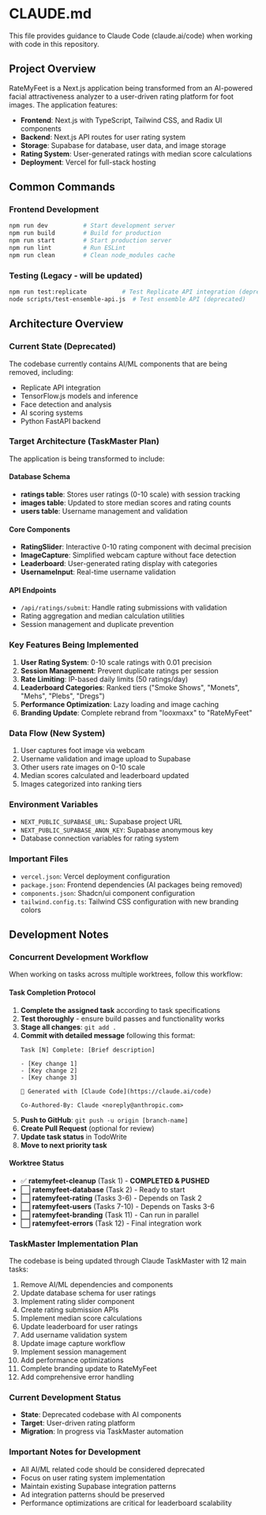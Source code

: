 # CLAUDE.md

This file provides guidance to Claude Code (claude.ai/code) when working with code in this repository.

## Project Overview

RateMyFeet is a Next.js application being transformed from an AI-powered facial attractiveness analyzer to a user-driven rating platform for foot images. The application features:

- **Frontend**: Next.js with TypeScript, Tailwind CSS, and Radix UI components
- **Backend**: Next.js API routes for user rating system
- **Storage**: Supabase for database, user data, and image storage
- **Rating System**: User-generated ratings with median score calculations
- **Deployment**: Vercel for full-stack hosting

## Common Commands

### Frontend Development
```bash
npm run dev          # Start development server
npm run build        # Build for production
npm run start        # Start production server
npm run lint         # Run ESLint
npm run clean        # Clean node_modules cache
```

### Testing (Legacy - will be updated)
```bash
npm run test:replicate          # Test Replicate API integration (deprecated)
node scripts/test-ensemble-api.js  # Test ensemble API (deprecated)
```

## Architecture Overview

### Current State (Deprecated)
The codebase currently contains AI/ML components that are being removed, including:
- Replicate API integration
- TensorFlow.js models and inference
- Face detection and analysis
- AI scoring systems
- Python FastAPI backend

### Target Architecture (TaskMaster Plan)
The application is being transformed to include:

#### Database Schema
- **ratings table**: Stores user ratings (0-10 scale) with session tracking
- **images table**: Updated to store median scores and rating counts
- **users table**: Username management and validation

#### Core Components
- **RatingSlider**: Interactive 0-10 rating component with decimal precision
- **ImageCapture**: Simplified webcam capture without face detection
- **Leaderboard**: User-generated rating display with categories
- **UsernameInput**: Real-time username validation

#### API Endpoints
- `/api/ratings/submit`: Handle rating submissions with validation
- Rating aggregation and median calculation utilities
- Session management and duplicate prevention

### Key Features Being Implemented

1. **User Rating System**: 0-10 scale ratings with 0.01 precision
2. **Session Management**: Prevent duplicate ratings per session
3. **Rate Limiting**: IP-based daily limits (50 ratings/day)
4. **Leaderboard Categories**: Ranked tiers ("Smoke Shows", "Monets", "Mehs", "Plebs", "Dregs")
5. **Performance Optimization**: Lazy loading and image caching
6. **Branding Update**: Complete rebrand from "looxmaxx" to "RateMyFeet"

### Data Flow (New System)
1. User captures foot image via webcam
2. Username validation and image upload to Supabase
3. Other users rate images on 0-10 scale
4. Median scores calculated and leaderboard updated
5. Images categorized into ranking tiers

### Environment Variables
- `NEXT_PUBLIC_SUPABASE_URL`: Supabase project URL
- `NEXT_PUBLIC_SUPABASE_ANON_KEY`: Supabase anonymous key
- Database connection variables for rating system

### Important Files
- `vercel.json`: Vercel deployment configuration
- `package.json`: Frontend dependencies (AI packages being removed)
- `components.json`: Shadcn/ui component configuration
- `tailwind.config.ts`: Tailwind CSS configuration with new branding colors

## Development Notes

### Concurrent Development Workflow

When working on tasks across multiple worktrees, follow this workflow:

#### Task Completion Protocol
1. **Complete the assigned task** according to task specifications
2. **Test thoroughly** - ensure build passes and functionality works
3. **Stage all changes**: `git add .`
4. **Commit with detailed message** following this format:
   ```
   Task [N] Complete: [Brief description]
   
   - [Key change 1]
   - [Key change 2]
   - [Key change 3]
   
   🤖 Generated with [Claude Code](https://claude.ai/code)
   
   Co-Authored-By: Claude <noreply@anthropic.com>
   ```
5. **Push to GitHub**: `git push -u origin [branch-name]`
6. **Create Pull Request** (optional for review)
7. **Update task status** in TodoWrite
8. **Move to next priority task**

#### Worktree Status
- ✅ **ratemyfeet-cleanup** (Task 1) - **COMPLETED & PUSHED**
- ⬜ **ratemyfeet-database** (Task 2) - Ready to start
- ⬜ **ratemyfeet-rating** (Tasks 3-6) - Depends on Task 2
- ⬜ **ratemyfeet-users** (Tasks 7-10) - Depends on Tasks 3-6
- ⬜ **ratemyfeet-branding** (Task 11) - Can run in parallel
- ⬜ **ratemyfeet-errors** (Task 12) - Final integration work

### TaskMaster Implementation Plan
The codebase is being updated through Claude TaskMaster with 12 main tasks:
1. Remove AI/ML dependencies and components
2. Update database schema for user ratings
3. Implement rating slider component
4. Create rating submission APIs
5. Implement median score calculations
6. Update leaderboard for user ratings
7. Add username validation system
8. Update image capture workflow
9. Implement session management
10. Add performance optimizations
11. Complete branding update to RateMyFeet
12. Add comprehensive error handling

### Current Development Status
- **State**: Deprecated codebase with AI components
- **Target**: User-driven rating platform
- **Migration**: In progress via TaskMaster automation

### Important Notes for Development
- All AI/ML related code should be considered deprecated
- Focus on user rating system implementation
- Maintain existing Supabase integration patterns
- Ad integration patterns should be preserved
- Performance optimizations are critical for leaderboard scalability